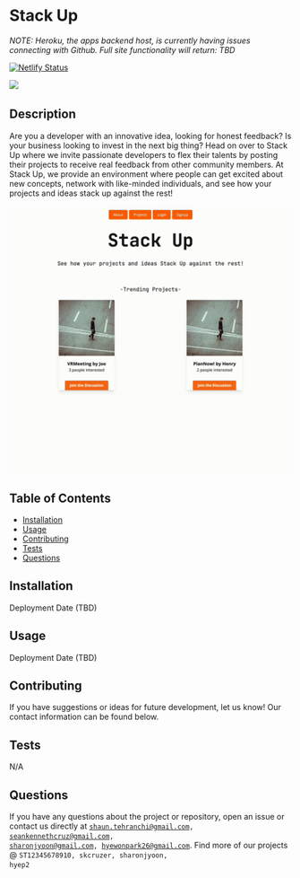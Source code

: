 # Stack Up
*NOTE: Heroku, the apps backend host, is currently having issues connecting with Github. Full site functionality will return: TBD*

[![Netlify Status](https://api.netlify.com/api/v1/badges/c49080f7-e3c1-4d5d-b5dc-15e567245199/deploy-status)](https://app.netlify.com/sites/stackupapp/deploys)

<img src="https://img.shields.io/badge/License-MIT-blue.svg">

## Description
 Are you a developer with an innovative idea, looking for honest feedback? Is your business looking to invest in the next big thing? Head on over to Stack Up where we invite passionate developers to flex their talents by posting their projects to receive real feedback from other community members. At Stack Up, we provide an environment where people can get excited about new concepts, network with like-minded individuals, and see how your projects and ideas stack up against the rest!
 
 ![Demo Gif](./demogif.gif)

## Table of Contents
- [Installation](#installation)
- [Usage](#usage)
- [Contributing](#contributing)
- [Tests](#tests)
- [Questions](#questions)
## Installation
Deployment Date (TBD)
## Usage
 Deployment Date (TBD)
## Contributing
 If you have suggestions or ideas for future development, let us know! Our contact information can be found below.
## Tests
 N/A
## Questions
If you have any questions about the project or repository, open an issue or contact us directly at <code>shaun.tehranchi@gmail.com, seankennethcruz@gmail.com, sharonjyoon@gmail.com, hyewonpark26@gmail.com</code>. Find more of our projects @ <code>ST12345678910, skcruzer, sharonjyoon, hyep2</code>
 

